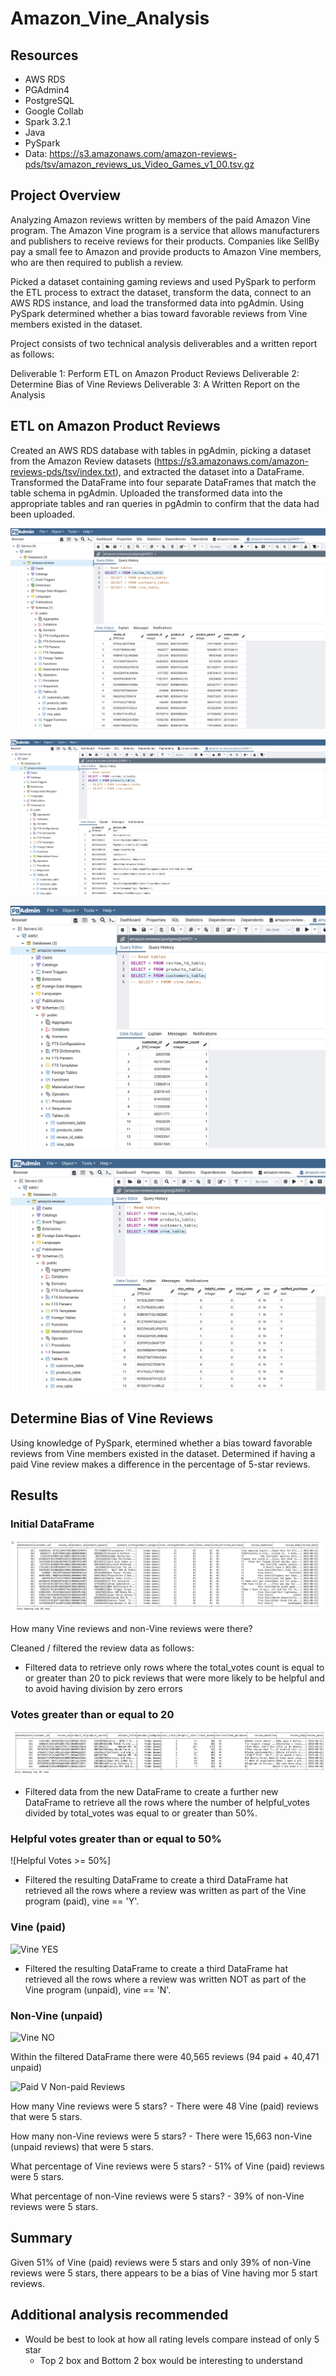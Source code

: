 # Amazon_Vine_Analysis

## Resources
- AWS RDS
- PGAdmin4
- PostgreSQL
- Google Collab
- Spark 3.2.1
- Java
- PySpark
- Data:  https://s3.amazonaws.com/amazon-reviews-pds/tsv/amazon_reviews_us_Video_Games_v1_00.tsv.gz 

## Project Overview

Analyzing Amazon reviews written by members of the paid Amazon Vine program. The Amazon Vine program is a service that allows manufacturers and publishers to receive reviews for their products. Companies like SellBy pay a small fee to Amazon and provide products to Amazon Vine members, who are then required to publish a review.

Picked a dataset containing gaming reviews and used PySpark to perform the ETL process to extract the dataset, transform the data, connect to an AWS RDS instance, and load the transformed data into pgAdmin. Using PySpark determined whether a bias toward favorable reviews from Vine members existed in the dataset. 

Project consists of two technical analysis deliverables and a written report as follows:

Deliverable 1: Perform ETL on Amazon Product Reviews
Deliverable 2: Determine Bias of Vine Reviews
Deliverable 3: A Written Report on the Analysis 

## ETL on Amazon Product Reviews

Created an AWS RDS database with tables in pgAdmin, picking a dataset from the Amazon Review datasets (https://s3.amazonaws.com/amazon-reviews-pds/tsv/index.txt), and extracted the dataset into a DataFrame. Transformed the DataFrame into four separate DataFrames that match the table schema in pgAdmin. Uploaded the transformed data into the appropriate tables and ran queries in pgAdmin to confirm that the data had been uploaded.

![review](https://github.com/PatriciaCB1/Amazon_Vine_Analysis/blob/main/Images/Review%20ID%20Table.png) 

![products](https://github.com/PatriciaCB1/Amazon_Vine_Analysis/blob/main/Images/Products%20table.png)

![customers](https://github.com/PatriciaCB1/Amazon_Vine_Analysis/blob/main/Images/Customers%20table.png)

![vine](https://github.com/PatriciaCB1/Amazon_Vine_Analysis/blob/main/Images/vine%20table.png)


## Determine Bias of Vine Reviews

Using knowledge of PySpark, etermined whether a bias toward favorable reviews from Vine members existed in the dataset. Determined if having a paid Vine review makes a difference in the percentage of 5-star reviews.

## Results

### Initial DataFrame
![initial dataframe](https://github.com/PatriciaCB1/Amazon_Vine_Analysis/blob/main/Images/Video%20Games%20Reviews%20DF.png)

How many Vine reviews and non-Vine reviews were there?

Cleaned / filtered the review data as follows:

- Filtered data to retrieve only rows where the total_votes count is equal to or greater than 20 to pick reviews that were more likely to be helpful and to avoid having division by zero errors

### Votes greater than or equal to 20

![Votes >= 20](https://github.com/PatriciaCB1/Amazon_Vine_Analysis/blob/main/Images/Votes%20%3E%3D%2020.png)

- Filtered data from the new DataFrame to create a further new DataFrame to retrieve all the rows where the number of helpful_votes divided by total_votes was equal to or greater than 50%.

### Helpful votes greater than or equal to 50%

![Helpful Votes >= 50%]

- Filtered the resulting DataFrame to create a third DataFrame hat retrieved all the rows where a review was written as part of the Vine program (paid), vine == 'Y'.

### Vine (paid)

![Vine YES]()

- Filtered the resulting DataFrame to create a third DataFrame hat retrieved all the rows where a review was written NOT as part of the Vine program (unpaid), vine == 'N'.

### Non-Vine (unpaid)

![Vine NO]()

Within the filtered DataFrame there were 40,565 reviews (94 paid + 40,471 unpaid)

![Paid V Non-paid Reviews]()

How many Vine reviews were 5 stars? - There were 48 Vine (paid) reviews that were 5 stars.

How many non-Vine reviews were 5 stars? - There were 15,663 non-Vine (unpaid reviews) that were 5 stars.

What percentage of Vine reviews were 5 stars? - 51% of Vine (paid) reviews were 5 stars.

What percentage of non-Vine reviews were 5 stars? - 39% of non-Vine reviews were 5 stars. 

## Summary

Given 51% of Vine (paid) reviews were 5 stars and only 39% of non-Vine reviews were 5 stars, there appears to be a bias of Vine having mor 5 start reviews.  


## Additional analysis recommended
- Would be best to look at how all rating levels compare instead of only 5 star
    - Top 2 box and Bottom 2 box would be interesting to understand 
